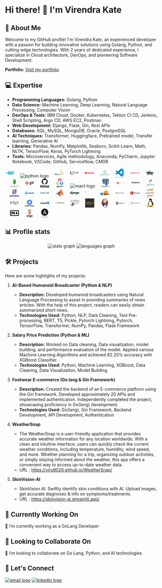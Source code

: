 # Hi there! 👋 I'm Virendra Kate

## 🚀 About Me

Welcome to my GitHub profile! I'm Virendra Kate, an experienced developer with a passion for building innovative solutions using Golang, Python, and cutting-edge technologies. With 2 years of dedicated experience, I specialize in Cloud architecture, DevOps, and pioneering Software Development.

**Portfolio:** [Visit my portfolio](https://viru9029.github.io/Portfolio/)

## 💻 Expertise

- **Programming Languages:** Golang, Python
- **Data Science:** Machine Learning, Deep Learning, Natural Language Processing, Computer Vision
- **DevOps & Tools:** IBM Cloud, Docker, Kubernetes, Tekton CI CD, Jenkins, Shell Scripting, Argo CD, AWS EC2, Postman
- **Web Development:** Django, Flask, Gin, Rest APIs
- **Databases:** SQL, MySQL, MongoDB, Oracle, PostgreSQL
- **AI Techniques:** Transformer, Huggingface, Pretrained model, Transfer learning, Generative AI
- **Libraries:** Pandas, NumPy, Matplotlib, Seaborn, Scikit-Learn, Math, NLTK, TensorFlow, Keras, PyTorch Lightning
- **Tools:** Microservices, Agile methodology, Anaconda, PyCharm, Jupyter Notebook, VSCode, GitHub, ServiceNow, CMDB

<div align="left">
  <img src="https://github.com/devicons/devicon/blob/v2.16.0/icons/go/go-original-wordmark.svg" height="30" alt="golang logo"  />
  <img width="12" />
  <img src="https://cdn.jsdelivr.net/gh/devicons/devicon/icons/python/python-original.svg" height="30" alt="python logo"  />
  <img width="12" />
  <img src="https://github.com/devicons/devicon/blob/v2.16.0/icons/mysql/mysql-original-wordmark.svg" height="30" alt="mysql logo"  />
  <img width="12" />
  <img src="https://github.com/devicons/devicon/blob/v2.16.0/icons/flask/flask-original-wordmark.svg" height="30" alt="flask logo"  />
  <img width="12" />
  <img src="https://github.com/devicons/devicon/blob/v2.16.0/icons/filezilla/filezilla-original-wordmark.svg" height="30" alt="filezilla logo"  />
  <img width="12" />
  <img src="https://github.com/devicons/devicon/blob/v2.16.0/icons/anaconda/anaconda-original-wordmark.svg" height="30" alt="anaconda logo"  />
  <img width="12" />
  <img src="https://github.com/devicons/devicon/blob/v2.16.0/icons/vscode/vscode-original-wordmark.svg" height="30" alt="vscode logo"  />
  <img width="12" />
  <img src="https://github.com/devicons/devicon/blob/v2.16.0/icons/oracle/oracle-original.svg" height="30" alt="oracle logo"  />
  <img width="12" />
  <img src="https://github.com/devicons/devicon/blob/v2.16.0/icons/groovy/groovy-original.svg" height="30" alt="groovy logo"  />
  <img width="12" />
  <img src="https://github.com/devicons/devicon/blob/v2.16.0/icons/mongodb/mongodb-original-wordmark.svg" height="30" alt="mongodb logo"  />
  <img width="12" />
  <img src="https://github.com/devicons/devicon/blob/v2.16.0/icons/git/git-original-wordmark.svg" height="30" alt="git logo"  />
  <img width="12" />
  <img src="https://github.com/devicons/devicon/blob/v2.16.0/icons/github/github-original-wordmark.svg" height="30" alt="github logo"  />
  <img width="12" />
  <img src="https://github.com/devicons/devicon/blob/v2.16.0/icons/opencv/opencv-original-wordmark.svg" height="30" alt="opencv logo"  />
  <img width="12" />
  <img src="https://cdn.jsdelivr.net/gh/devicons/devicon/icons/react/react-original.svg" height="30" alt="react logo"  />
  <img width="12" />
  <img src="https://github.com/devicons/devicon/blob/v2.16.0/icons/postgresql/postgresql-original-wordmark.svg" height="30" alt="postgresql logo"  />
  <img width="12" />
  <img src="https://github.com/devicons/devicon/blob/v2.16.0/icons/postman/postman-original-wordmark.svg" height="30" alt="postman logo"  />
  <img width="12" />
  <img src="https://github.com/devicons/devicon/blob/v2.16.0/icons/pycharm/pycharm-original-wordmark.svg" height="30" alt="pycharm logo"  />
  <img width="12" />
  <img src="https://github.com/devicons/devicon/blob/v2.16.0/icons/pytest/pytest-original-wordmark.svg" height="30" alt="pytest logo"  />
  <img width="12" />
  <img src="https://github.com/devicons/devicon/blob/v2.16.0/icons/pandas/pandas-original-wordmark.svg" height="30" alt="pandas logo"  />
  <img width="12" />
  <img src="https://github.com/devicons/devicon/blob/v2.16.0/icons/numpy/numpy-original-wordmark.svg" height="30" alt="numpy logo"  />
  <img width="12" />
  <img src="https://github.com/devicons/devicon/blob/v2.16.0/icons/matplotlib/matplotlib-original-wordmark.svg" height="30" alt="matplotlib logo"  />
  <img width="12" />
  <img src="https://github.com/devicons/devicon/blob/v2.16.0/icons/matlab/matlab-original.svg" height="30" alt="matlab logo"  />
  <img width="12" />
  <img src="https://github.com/devicons/devicon/blob/v2.16.0/icons/django/django-plain-wordmark.svg" height="30" alt="django logo"  />
  <img width="12" />
  <img src="https://github.com/devicons/devicon/blob/v2.16.0/icons/grpc/grpc-original.svg" height="30" alt="grpc logo"  />
  <img width="12" />
  <img src="https://github.com/devicons/devicon/blob/v2.16.0/icons/scikitlearn/scikitlearn-original.svg" height="30" alt="scikitlearn logo"  />
  <img width="12" />
  <img src="https://github.com/devicons/devicon/blob/v2.16.0/icons/tensorflow/tensorflow-original-wordmark.svg" height="30" alt="tensorflow logo"  />
  <img width="12" />
  <img src="https://github.com/devicons/devicon/blob/v2.16.0/icons/keras/keras-original-wordmark.svg" height="30" alt="keras logo"  />
  <img width="12" />
  <img src="https://github.com/devicons/devicon/blob/v2.16.0/icons/jupyter/jupyter-original-wordmark.svg" height="30" alt="jupyter logo"  />
  <img width="12" />
  <img src="https://github.com/devicons/devicon/blob/v2.16.0/icons/latex/latex-original.svg" height="30" alt="latex logo"  />
  <img width="12" />
  <img src="https://github.com/devicons/devicon/blob/v2.16.0/icons/kubernetes/kubernetes-original-wordmark.svg" height="30" alt="kubernetes logo"  />
  <img width="12" />
  <img src="https://github.com/devicons/devicon/blob/v2.16.0/icons/linkedin/linkedin-original-wordmark.svg" height="30" alt="linkedin logo"  />
  <img width="12" />
  <img src="https://github.com/devicons/devicon/blob/v2.16.0/icons/pytorch/pytorch-original-wordmark.svg" height="30" alt="pytorch logo"  />
  <img width="12" />
  <img src="https://github.com/devicons/devicon/blob/v2.16.0/icons/pypi/pypi-original-wordmark.svg" height="30" alt="pypi logo"  />
  <img width="12" />
  <img src="https://github.com/devicons/devicon/blob/v2.16.0/icons/pyscript/pyscript-original-wordmark.svg" height="30" alt="pyscript logo"  />
  <img width="12" />
  <img src="https://github.com/devicons/devicon/blob/v2.16.0/icons/jenkins/jenkins-original.svg" height="30" alt="jenkins logo"  />
  <img width="12" />
  <img src="https://github.com/devicons/devicon/blob/v2.16.0/icons/travis/travis-original-wordmark.svg" height="30" alt="travis logo"  />
  <img width="12" />
  <img src="https://github.com/devicons/devicon/blob/v2.16.0/icons/tensorflow/tensorflow-original-wordmark.svg" height="30" alt="tensorflow logo"  />
  <img width="12" />
  <img src="https://github.com/devicons/devicon/blob/v2.16.0/icons/linux/linux-original.svg" height="30" alt="linux logo"  />
  <img width="12" />
  <img src="https://github.com/devicons/devicon/blob/v2.16.0/icons/markdown/markdown-original.svg" height="30" alt="markdown logo"  />
  <img width="12" />
  <img src="https://github.com/devicons/devicon/blob/v2.16.0/icons/argocd/argocd-original-wordmark.svg" height="30" alt="argocd logo"  />
  <img width="12" />
  <img src="https://github.com/devicons/devicon/blob/v2.16.0/icons/ansible/ansible-original-wordmark.svg" height="30" alt="ansible logo"  />
</div>

## 📊 Profile stats

<div align="center">
  <img src="https://github-readme-stats.vercel.app/api?username=Viru9029&hide_title=false&hide_rank=false&show_icons=true&include_all_commits=true&count_private=true&disable_animations=false&theme=dracula&locale=en&hide_border=false" height="150" alt="stats graph"  />
  <img src="https://github-readme-stats.vercel.app/api/top-langs?username=Viru9029&locale=en&hide_title=false&layout=compact&card_width=320&langs_count=5&theme=dracula&hide_border=false" height="150" alt="languages graph"  />
</div>

## 🛠️ Projects

Here are some highlights of my projects:

1. **AI-Based Humanoid Broadcaster (Python & NLP)**
   - **Description:** Developed humanoid broadcasters using Natural Language Processing to assist in providing summaries of news articles. With the help of this project, readers can easily obtain summarized short news.
   - **Technologies Used:** Python, NLP, Data Cleaning, Text Pre-processing, BERT, T5, Pickle, Pytorch Lightning, Pytorch, TensorFlow, Transformer, NumPy, Pandas, Flask Framework
   
2. **Salary Price Prediction (Python & ML)**
   - **Description:** Worked on Data cleaning, Data visualization, model building, and performance evaluation of the model. Applied various Machine Learning Algorithms and achieved 82.20% accuracy with XGBoost Classifier.
   - **Technologies Used:** Python, Machine Learning, XGBoost, Data Cleaning, Data Visualization, Model Building
   
3. **Footwear E-commerce (Go lang & Gin Framework)**
   - **Description:** Created the backend of an E-commerce platform using the Gin framework. Developed approximately 20 APIs and implemented authentication. Independently completed the project, showcasing proficiency in Go(lang) development.
   - **Technologies Used:** Go(lang), Gin Framework, Backend Development, API Development, Authentication
  
4. **WeatherSnap**
   - The WeatherSnap is a user-friendly application that provides accurate weather information for any location worldwide. With a clean and intuitive interface, users can quickly check the current weather conditions, including temperature, humidity, wind speed, and more. Whether planning for a trip, organizing outdoor activities, or simply staying informed about the weather, this app offers a convenient way to access up-to-date weather data.
   - URL : https://viru9029.github.io/WeatherSnap/

5. **SkinVision-AI**
   - SkinVision AI: Swiftly identify skin conditions with AI. Upload images, get accurate diagnoses & info on symptoms/treatments.
   - URL : https://skinvision-ai.streamlit.app/

## 🔭 Currently Working On

🌱 I’m currently working as a GoLang Developer

## 👯 Looking to Collaborate On

💞️ I’m looking to collaborate on Go Lang, Python, and AI technologies

## 🔗 Let's Connect

<div align="left">
  <a href="mailto:vbkate9@gmail.com"><img src="https://img.shields.io/static/v1?message=Gmail&logo=gmail&label=&color=D14836&logoColor=white&labelColor=&style=for-the-badge" height="35" alt="gmail logo"  /></a>
  <a href="https://www.linkedin.com/in/virendrakate/"><img src="https://img.shields.io/static/v1?message=LinkedIn&logo=linkedin&label=&color=0077B5&logoColor=white&labelColor=&style=for-the-badge" height="35" alt="linkedin logo"  /></a>
</div>
